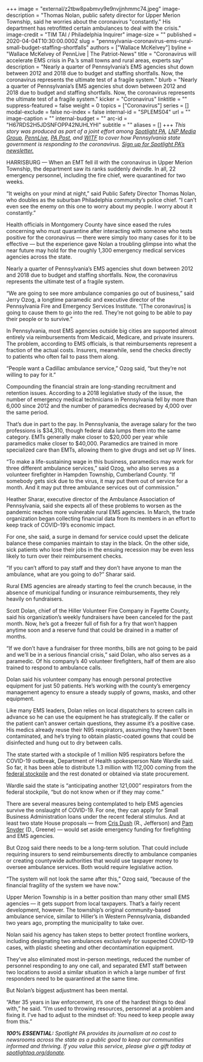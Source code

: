 +++
image = "external/z2tbw8pabmvy9e9nvjjnhmmc74.jpeg"
image-description = "Thomas Nolan, public safety director for Upper Merion Township, said he worries about the coronavirus \"constantly.\" His department has retrofitted certain ambulances to deal with the crisis."
image-credit = "TIM TAI / Philadelphia Inquirer"
image-size = ""
published = 2020-04-04T10:30:00.000Z
slug = "pennsylvania-coronavirus-ems-rural-small-budget-staffing-shortfalls"
authors = ["Wallace McKelvey"]
byline = "Wallace McKelvey of PennLive | The Patriot-News"
title = "Coronavirus will accelerate EMS crisis in Pa.’s small towns and rural areas, experts say"
description = "Nearly a quarter of Pennsylvania’s EMS agencies shut down between 2012 and 2018 due to budget and staffing shortfalls. Now, the coronavirus represents the ultimate test of a fragile system."
blurb = "Nearly a quarter of Pennsylvania’s EMS agencies shut down between 2012 and 2018 due to budget and staffing shortfalls. Now, the coronavirus represents the ultimate test of a fragile system."
kicker = "Coronavirus"
linktitle = ""
suppress-featured = false
weight = 0
topics = ["Coronavirus"]
series = []
modal-exclude = false
no-index = false
internal-id = "SPLEMS04"
url = ""
image-caption = ""
internal-budget = ""
arc-id = "H67RDS2H5JDSNFOPP42NUHLYHI"
subtitle = ""
aliases = []
+++
<i>This story was produced as part of a joint effort among </i><a href="https://www.spotlightpa.org/"><i>Spotlight PA</i></a><i>, </i><a href="https://web.archive.org/20200101044618/https://lancasteronline.com/"><i>LNP Media Group</i></a><i>, </i><a href="https://web.archive.org/20200101034631/https://www.pennlive.com/"><i>PennLive</i></a><i>, </i><a href="https://web.archive.org/20200315024644/https://papost.org/"><i>PA Post</i></a><i>, and </i><a href="https://web.archive.org/20200107224634/https://www.witf.org/"><i>WITF</i></a><i> to cover how Pennsylvania state government is responding to the coronavirus. </i><a href="https://www.spotlightpa.org/newsletters"><i>Sign up for Spotlight PA’s newsletter.</i></a>

HARRISBURG — When an EMT fell ill with the coronavirus in Upper Merion Township, the department saw its ranks suddenly dwindle. In all, 22 emergency personnel, including the fire chief, were quarantined for two weeks.

“It weighs on your mind at night,” said Public Safety Director Thomas Nolan, who doubles as the suburban Philadelphia community’s police chief. “I can’t even see the enemy on this one to worry about my people. I worry about it constantly.”

Health officials in Montgomery County have since eased the rules concerning who must quarantine after interacting with someone who tests positive for the coronavirus — there were simply too many cases for it to be effective — but the experience gave Nolan a troubling glimpse into what the near future may hold for the roughly 1,300 emergency medical services agencies across the state.

Nearly a quarter of Pennsylvania’s EMS agencies shut down between 2012 and 2018 due to budget and staffing shortfalls. Now, the coronavirus represents the ultimate test of a fragile system.

“We are going to see more ambulance companies go out of business,” said Jerry Ozog, a longtime paramedic and executive director of the Pennsylvania Fire and Emergency Services Institute. “\[The coronavirus] is going to cause them to go into the red. They’re not going to be able to pay their people or to survive.”

<script src="https://www.spotlightpa.org/embed.js" async></script><div data-spl-embed-version="1" data-spl-src="https://www.spotlightpa.org/embeds/donate/"></div>

In Pennsylvania, most EMS agencies outside big cities are supported almost entirely via reimbursements from Medicaid, Medicare, and private insurers. The problem, according to EMS officials, is that reimbursements represent a fraction of the actual costs. Insurers, meanwhile, send the checks directly to patients who often fail to pass them along.

“People want a Cadillac ambulance service,” Ozog said, “but they’re not willing to pay for it.”

Compounding the financial strain are long-standing recruitment and retention issues. According to a 2018 legislative study of the issue, the number of emergency medical technicians in Pennsylvania fell by more than 6,000 since 2012 and the number of paramedics decreased by 4,000 over the same period.

That’s due in part to the pay. In Pennsylvania, the average salary for the two professions is $34,310, though federal data lumps them into the same category. EMTs generally make closer to $20,000 per year while paramedics make closer to $40,000. Paramedics are trained in more specialized care than EMTs, allowing them to give drugs and set up IV lines.

“To make a life-sustaining wage in this business, paramedics may work for three different ambulance services,” said Ozog, who also serves as a volunteer firefighter in Hampden Township, Cumberland County. “If somebody gets sick due to the virus, it may put them out of service for a month. And it may put three ambulance services out of commission.”

Heather Sharar, executive director of the Ambulance Association of Pennsylvania, said she expects all of these problems to worsen as the pandemic reaches more vulnerable rural EMS agencies. In March, the trade organization began collecting financial data from its members in an effort to keep track of COVID-19’s economic impact.

For one, she said, a surge in demand for service could upset the delicate balance these companies maintain to stay in the black. On the other side, sick patients who lose their jobs in the ensuing recession may be even less likely to turn over their reimbursement checks.

“If you can’t afford to pay staff and they don’t have anyone to man the ambulance, what are you going to do?” Sharar said.

Rural EMS agencies are already starting to feel the crunch because, in the absence of municipal funding or insurance reimbursements, they rely heavily on fundraisers.

Scott Dolan, chief of the Hiller Volunteer Fire Company in Fayette County, said his organization’s weekly fundraisers have been canceled for the past month. Now, he’s got a freezer full of fish for a fry that won’t happen anytime soon and a reserve fund that could be drained in a matter of months.

“If we don’t have a fundraiser for three months, bills are not going to be paid and we’ll be in a serious financial crisis,” said Dolan, who also serves as a paramedic. Of his company’s 40 volunteer firefighters, half of them are also trained to respond to ambulance calls.

Dolan said his volunteer company has enough personal protective equipment for just 50 patients. He’s working with the county’s emergency management agency to ensure a steady supply of gowns, masks, and other equipment.

Like many EMS leaders, Dolan relies on local dispatchers to screen calls in advance so he can use the equipment he has strategically. If the caller or the patient can’t answer certain questions, they assume it’s a positive case. His medics already reuse their N95 respirators, assuming they haven’t been contaminated, and he’s trying to obtain plastic-coated gowns that could be disinfected and hung out to dry between calls.

<script src="https://www.spotlightpa.org/embed.js" async></script><div data-spl-embed-version="1" data-spl-src="https://www.spotlightpa.org/embeds/newsletter/"></div>

The state started with a stockpile of 1 million N95 respirators before the COVID-19 outbreak, Department of Health spokesperson Nate Wardle said. So far, it has been able to distribute 1.3 million with 112,000 coming from the <a href="https://www.spotlightpa.org/news/2020/04/pennsylvania-coronavirus-ventilators-protective-equipment/">federal stockpile</a> and the rest donated or obtained via state procurement.

Wardle said the state is “anticipating another 121,000” respirators from the federal stockpile, “but do not know when or if they may come.”

There are several measures being contemplated to help EMS agencies survive the onslaught of COVID-19. For one, they can apply for Small Business Administration loans under the recent federal stimulus. And at least two state House proposals — from <a href="https://web.archive.org/20200408040757/https://www.legis.state.pa.us/cfdocs/Legis/CSM/showMemoPublic.cfm?chamber=H&SPick=20190&cosponId=31510">Cris Dush</a> (R., Jefferson) and <a href="https://web.archive.org/20200408040718/https://www.legis.state.pa.us/cfdocs/Legis/CSM/showMemoPublic.cfm?chamber=H&SPick=20190&cosponId=31494">Pam Snyder</a> (D., Greene) — would set aside emergency funding for firefighting and EMS agencies.

But Ozog said there needs to be a long-term solution. That could include requiring insurers to send reimbursements directly to ambulance companies or creating countywide authorities that would use taxpayer money to oversee ambulance services. Both would require legislative action.

“The system will not look the same after this,” Ozog said, “because of the financial fragility of the system we have now.”

Upper Merion Township is in a better position than many other small EMS agencies — it gets support from local taxpayers. That’s a fairly recent development, however. The township’s original community-based ambulance service, similar to Hiller’s in Western Pennsylvania, disbanded two years ago, prompting the municipality to take over.

Nolan said his agency has taken steps to better protect frontline workers, including designating two ambulances exclusively for suspected COVID-19 cases, with plastic sheeting and other decontamination equipment.

They’ve also eliminated most in-person meetings, reduced the number of personnel responding to any one call, and separated EMT staff between two locations to avoid a similar situation in which a large number of first responders need to be quarantined at the same time.

But Nolan’s biggest adjustment has been mental.

“After 35 years in law enforcement, it’s one of the hardest things to deal with,” he said. “I’m used to throwing resources, personnel at a problem and fixing it. I’ve had to adjust to the mindset of: You need to keep people away from this.”

<i><b>100% ESSENTIAL:</b></i><i> Spotlight PA provides its journalism at no cost to newsrooms across the state as a public good to keep our communities informed and thriving. If you value this service, please give a gift today at </i><a href="https://www.spotlightpa.org/donate"><i>spotlightpa.org/donate</i></a><i>.</i>

<script src="https://www.spotlightpa.org/embed.js" async></script><div data-spl-embed-version="1" data-spl-src="https://www.spotlightpa.org/embeds/tips/?tip_text=Do%20you%20have%20a%20tip%20about%20%3Cb%3Ehow%20Pa.'s%20government%20is%20responding%20to%20the%20coronavirus%3C%2Fb%3E%3F%20Tell%20us."></div>
